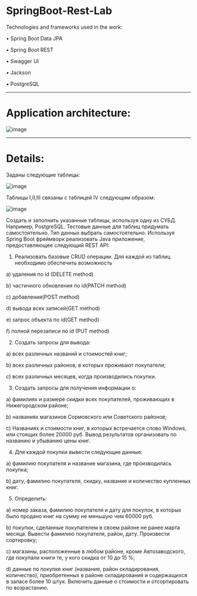 # SpringBoot-Rest-Lab
Technologies and frameworks used in the work:

•	Spring Boot Data JPA

•	Spring Boot REST

•	Swagger UI

•	Jackson

•	PostgreSQL

******************************************
# Application architecture:
![image](https://user-images.githubusercontent.com/101325108/181005959-68d9e3f4-b247-469a-9b29-29ae951124e9.png)

*******************************************

# Details:


Заданы следующие таблицы:


![image](https://user-images.githubusercontent.com/101325108/181007095-e2ce63b1-f052-4d21-91d8-776eac9ce105.png)


Таблицы  I,II,III связаны с таблицей IV следующим образом:

![image](https://user-images.githubusercontent.com/101325108/181006671-151138e4-81e1-4516-b5f2-9a834c0c5771.png)



Создать и заполнить указанные таблицы, используя одну из СУБД. Например, PostgreSQL. Тестовые данные для таблиц придумать самостоятельно. Тип данных выбрать самостоятельно.
Используя Spring Boot фреймворк реализовать Java приложение, предоставляющее следующий REST API:

1. Реализовать базовые CRUD операции. Для каждой из таблиц необходимо обеспечить возможность

a) удаления по id (DELETE method)

b) частичного обновления по id(PATCH method)

c) добавления(POST method)

d) вывода всех записей(GET method)

e) запрос объекта по id(GET method)

f) полной перезаписи по id (PUT method) 




 2. Создать запросы для вывода:
 
a) всех различных названий и стоимостей книг;

b) всех различных районов, в которых проживают покупатели;

c) всех различных месяцев, когда производились покупки.


3. Создать запросы для получения информации о:

a)	фамилиях и размере скидки всех покупателей, проживающих в Нижегородском районе;

b)	названиях магазинов Сормовского или Советского районов;

c)	Названиях  и стоимости книг, в которых встречается слово Windows, или стоящих более 20000 руб. Вывод результатов организовать по названию и убыванию цены книг.


4.	Для каждой покупки вывести следующие данные:

a)	фамилию покупателя и название магазина, где производилась покупка;

b)	дату, фамилию покупателя, скидку, название и количество купленных книг.


5.	Определить:

a)	номер заказа, фамилию покупателя и дату для покупок, в которых было продано книг на сумму не меньшую чем 60000 руб.

b)	покупки, сделанные покупателем в своем районе не ранее марта месяца. Вывести фамилию покупателя, район, дату. Произвести сортировку;

c)	магазины, расположенные в любом районе, кроме Автозаводского, где покупали книги те, у кого скидка от 10 до 15 %;

d)	данные по покупке книг (название, район складирования, количество), приобретенных в районе складирования и содержащихся в запасе более 10 штук. Включить данные о стоимости и отсортировать по возрастанию. 





